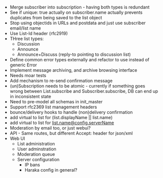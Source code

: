 * Merge subscriber into subscription - having both types is redundant
* See if unique: true actually on subscriber.name actually prevents duplicates
  from being saved to the list object
* Stop using objectids in URLs and postdata and just use subscriber email/list
  name
* Use List-Id header (rfc2919)
* THree list types:
    * Discussion
    * Announce
    * Announce+Discuss (reply-to pointing to discussion list)
* Define common error types externally and refactor to use instead of generic
  Error
* Implement message archiving, and archive browsing interface
* Needs moar tests
* Add mechanism to re-send confirmation message
* (un)Subscription needs to be atomic - currently if something goes wrong
  between List.subscribe and Subscriber.subscribe, DB can end up in inconsistent
  state
* Need to pre-model all schemas in init_master
* Support rfc2369 list management headers
* bounce/delivery hooks to handle (non)delivery confirmation
* add virtual to list for (list.displayName || list.name)
* add virtual to list for list.name@config.serverName
* Moderation by email too, or just webui?
* API - Same routes, but different Accept: header for json/xml
* Web UI
    * List administration
    * User adminstration
    * Moderation queue
    * Server configuration
        * IP bans
        * Haraka config in general?
